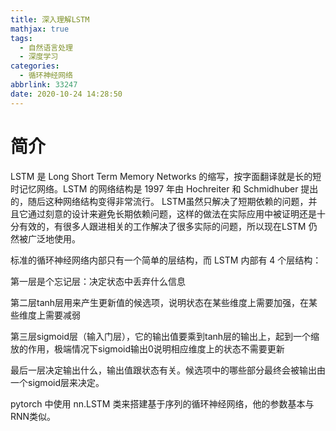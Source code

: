 ```yaml
---
title: 深入理解LSTM
mathjax: true
tags:
  - 自然语言处理
  - 深度学习
categories:
  - 循环神经网络
abbrlink: 33247
date: 2020-10-24 14:28:50
---
```


# 简介

LSTM 是 Long Short Term Memory Networks 的缩写，按字面翻译就是长的短时记忆网络。LSTM 的网络结构是 1997 年由 Hochreiter 和 Schmidhuber 提出的，随后这种网络结构变得非常流行。 LSTM虽然只解决了短期依赖的问题，并且它通过刻意的设计来避免长期依赖问题，这样的做法在实际应用中被证明还是十分有效的，有很多人跟进相关的工作解决了很多实际的问题，所以现在LSTM 仍然被广泛地使用。

<!-- more -->

标准的循环神经网络内部只有一个简单的层结构，而 LSTM 内部有 4 个层结构：

第一层是个忘记层：决定状态中丢弃什么信息

第二层tanh层用来产生更新值的候选项，说明状态在某些维度上需要加强，在某些维度上需要减弱

第三层sigmoid层（输入门层），它的输出值要乘到tanh层的输出上，起到一个缩放的作用，极端情况下sigmoid输出0说明相应维度上的状态不需要更新

最后一层决定输出什么，输出值跟状态有关。候选项中的哪些部分最终会被输出由一个sigmoid层来决定。

pytorch 中使用 nn.LSTM 类来搭建基于序列的循环神经网络，他的参数基本与RNN类似。